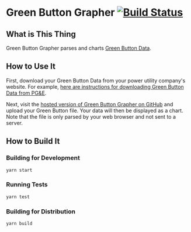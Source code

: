 # Green Button Grapher [![Build Status](https://travis-ci.org/mtmckenna/green-button-grapher.svg?branch=master)](https://travis-ci.org/mtmckenna/green-button-grapher)

## What is This Thing

Green Button Grapher parses and charts [Green Button Data](http://www.greenbuttondata.org/).

## How to Use It

First, download your Green Button Data from your power utility company's website. For example, [here are instructions for downloading Green Button Data from PG&E](https://energy.gov/sites/prod/files/Using%20Green%20Button%20Download.pdf).

Next, visit the [hosted version of Green Button Grapher on GitHub](https://mtmckenna.github.io/green-button-grapher/) and upload your Green Button file. Your data will then be displayed as a chart. Note that the file is only parsed by your web browser and not sent to a server.

## How to Build It

### Building for Development

`yarn start`

### Running Tests

`yarn test`

### Building for Distribution

`yarn build`

